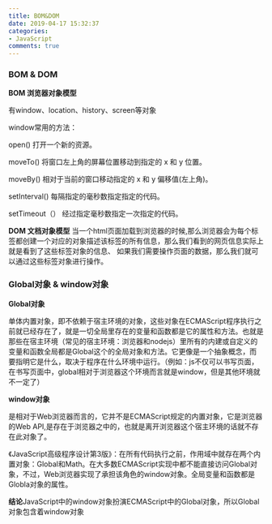 ```yaml
---
title: BOM&DOM
date: 2019-04-17 15:32:37
categories:
- JavaScript
comments: true
---
```


### BOM & DOM
**BOM 浏览器对象模型**

有window、location、history、screen等对象

window常用的方法：

open()   打开一个新的资源。

moveTo() 将窗口左上角的屏幕位置移动到指定的 x 和 y 位置。

moveBy()  相对于当前的窗口移动指定的 x 和 y 偏移值(左上角)。

setInterval()  每隔指定的毫秒数指定指定的代码。

setTimeout（） 经过指定毫秒数指定一次指定的代码。 

**DOM 文档对象模型** 当一个html页面加载到浏览器的时候,那么浏览器会为每个标签都创建一个对应的对象描述该标签的所有信息，那么我们看到的网页信息实际上就是看到了这些标签对象的信息、 如果我们需要操作页面的数据，那么我们就可以通过这些标签对象进行操作。

### Global对象 &  window对象
**Global对象**

单体内置对象，即不依赖于宿主环境的对象，这些对象在ECMAScript程序执行之前就已经存在了，就是一切全局里存在的变量和函数都是它的属性和方法。也就是那些在宿主环境（常见的宿主环境：浏览器和nodejs）里所有的内建或自定义的变量和函数全局都是Global这个的全局对象和方法。它更像是一个抽象概念，而要指明它是什么，取决于程序在什么环境中运行。（例如：js不仅可以书写页面，在书写页面中，global相对于浏览器这个环境而言就是window，但是其他环境就不一定了）

**window对象**

是相对于Web浏览器而言的，它并不是ECMAScript规定的内置对象，它是浏览器的Web API,是存在于浏览器之中的，也就是离开浏览器这个宿主环境的话就不存在此对象了。

《JavaScript高级程序设计第3版》：在所有代码执行之前，作用域中就存在两个内置对象：Global和Math。在大多数ECMAScript实现中都不能直接访问Global对象，不过，Web浏览器实现了承担该角色的window对象。全局变量和函数都是Globla对象的属性。



**结论**JavaScript中的window对象扮演ECMAScript中的Global对象，所以Global对象包含着window对象